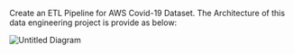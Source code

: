 Create an ETL Pipeline for AWS Covid-19 Dataset.
The Architecture of this data engineering project is provide as below:


![Untitled Diagram](https://github.com/parham075/COVID-19-ETL_Pipeline/assets/32217794/5c7474b4-48f6-40f6-a0b8-647f0885634b)
